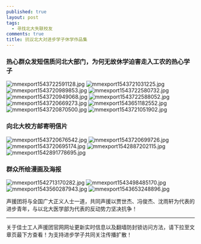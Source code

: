 ```yaml
---
published: true
layout: post
tags:
  - 寻找北大失联校友
comments: true
title: 抗议北大对进步学子休学作品集
---
```


### 热心群众发短信质问北大部门，为何无故休学迫害走入工农的热心学子

<img src="https://i.loli.net/2018/12/02/5c03d1541a15a.jpg" alt="mmexport1543722591128.jpg" title="mmexport1543722591128.jpg" />
<img src="https://i.loli.net/2018/12/02/5c03d15676b97.jpg" alt="mmexport1543721031225.jpg" title="mmexport1543721031225.jpg" />
<img src="https://i.loli.net/2018/12/02/5c03d156c4cfe.jpg" alt="mmexport1543720989853.jpg" title="mmexport1543720989853.jpg" />
<img src="https://i.loli.net/2018/12/02/5c03d15b02362.jpg" alt="mmexport1543722580732.jpg" title="mmexport1543722580732.jpg" />
<img src="https://i.loli.net/2018/12/02/5c03d15e70bd2.jpg" alt="mmexport1543720949068.jpg" title="mmexport1543720949068.jpg" />
<img src="https://i.loli.net/2018/12/02/5c03d165593d1.jpg" alt="mmexport1543722588052.jpg" title="mmexport1543722588052.jpg" />
<img src="https://i.loli.net/2018/12/02/5c03d0fd016c9.jpg" alt="mmexport1543720669273.jpg" title="mmexport1543720669273.jpg" />
<img src="https://i.loli.net/2018/12/02/5c03d0ffc2329.jpg" alt="mmexport1543651182552.jpg" title="mmexport1543651182552.jpg" />
<img src="https://i.loli.net/2018/12/02/5c03d14fd90a9.jpg" alt="mmexport1543720870500.jpg" title="mmexport1543720870500.jpg" />
<img src="https://i.loli.net/2018/12/02/5c03d153bec47.jpg" alt="mmexport1543721051902.jpg" title="mmexport1543721051902.jpg" />

### 向北大校方邮寄明信片
<img src="https://i.loli.net/2018/12/02/5c03d102094fe.jpg" alt="mmexport1543720676542.jpg" title="mmexport1543720676542.jpg" />
<img src="https://i.loli.net/2018/12/02/5c03d15d68814.jpg" alt="mmexport1543720699726.jpg" title="mmexport1543720699726.jpg" />
<img src="https://i.loli.net/2018/12/02/5c03d15f9a96e.jpg" alt="mmexport1543720695174.jpg" title="mmexport1543720695174.jpg" />
<img src="https://i.loli.net/2018/12/02/5c03b3086fadd.jpg" alt="mmexport1542887202115.jpg" title="mmexport1542887202115.jpg" />
<img src="https://i.loli.net/2018/12/02/5c03b308ef576.jpg" alt="mmexport1542891778695.jpg" title="mmexport1542891778695.jpg" />


### 群众所绘漫画及海报
<img src="https://i.loli.net/2018/12/02/5c03b303dccab.jpg" alt="mmexport1542713170282.jpg" title="mmexport1542713170282.jpg" />
<img src="https://i.loli.net/2018/12/02/5c03b31ff0fff.jpg" alt="mmexport1543498485170.jpg" title="mmexport1543498485170.jpg" />
<img src="https://i.loli.net/2018/12/02/5c03b323dc239.jpg" alt="mmexport1543560287943.jpg" title="mmexport1543560287943.jpg" />
<img src="https://i.loli.net/2018/12/02/5c03d0ff94a78.jpg" alt="mmexport1543653248896.jpg" title="mmexport1543653248896.jpg" />


声援团将与全国广大正义人士一道，共同声援以贾世杰、冯俊杰、沈雨轩为代表的进步青年，与以北大医学部为代表的反动势力坚决抗争！

---
关于佳士工人声援团官网网址更新实时信息以及翻墙防封锁访问方法，请下拉至文章页最下方查看！为支持进步学子共同关注传播扩散！
